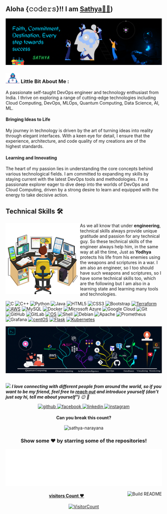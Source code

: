 <!--Header-->
<!--introduction-->
## Aloha {𝚌𝚘𝚍𝚎𝚛𝚜}!! I am [Sathya👨‍🎓](https://www.linkedin.com/in/sathyanarayana-k/))
 <div>
   <p align="center">
      <img src="https://github.com/SATHYA-NARAYANA/SATHYA-NARAYANA/blob/main/profile%20images/0.gif?raw=true"/>
   </p>
</div>

<!--about me-->

### <img src="https://github.com/SATHYA-NARAYANA/SATHYA-NARAYANA/blob/main/profile%20images/Developer.gif" width="45"/> Little Bit About Me :

A passionate self-taught DevOps engineer and technology enthusiast from India. I thrive on exploring a range of cutting-edge technologies including Cloud Computing, DevOps, MLOps, Quantum Computing, Data Science, AI, ML.

#### Bringing Ideas to Life

My journey in technology is driven by the art of turning ideas into reality through elegant interfaces. With a keen eye for detail, I ensure that the experience, architecture, and code quality of my creations are of the highest standards.

#### Learning and Innovating

The heart of my passion lies in understanding the core concepts behind various technological fields. I am committed to expanding my skills by staying current with the latest DevOps tools and methodologies. I'm a passionate explorer eager to dive deep into the worlds of DevOps and Cloud Computing, driven by a strong desire to learn and equipped with the energy to take decisive action.


<!--technical skills-->

## Technical Skills 🛠 

<img align='left' src='https://github.com/SATHYA-NARAYANA/SATHYA-NARAYANA/blob/main/profile%20images/9.svg' width="240" height="230" >

As we all know that under <b>engineering</b>, technical skills always provide unique gratitude and passion for any technical guy. So these technical skills of the engineer always help him, in the same way at all the time, Just as <b>Yodhya</b> protects his life from his enemies using the weapons and scriptures in a war. I am also an engineer, so I too should have such weapons and scriptures, so I have some technical skills too,  which are the following but I am also in a learning state and learning many tools and technologies.

![C](https://img.shields.io/badge/-C-000?&logo=C)
![C++](https://img.shields.io/badge/-C++-00599C?style=flat-square&logo=c)
![Python](https://img.shields.io/badge/Learning-Python-black?style=flat-square&logo=Python)
![Java](https://img.shields.io/badge/-java-E34A86?style=flat-square&logo=java)
![HTML5](https://img.shields.io/badge/-HTML5-E34F26?style=flat-square&logo=html5&logoColor=white)
![CSS3](https://img.shields.io/badge/-CSS3-1572B6?style=flat-square&logo=css3)
![Bootstrap](https://img.shields.io/badge/-Bootstrap-563D7C?style=flat-square&logo=bootstrap)
[![Terraform](https://img.shields.io/badge/Learning-Terraform-623ce4?style=flat-square&logo=terraform&logoColor=white)](https://www.terraform.io/)
[![AWS](https://img.shields.io/badge/Learning-AWS-FF9900?style=flat-square&logo=amazon-aws&logoColor=white)](https://github.com/br3ndonland/awsdev)
![MySQL](https://img.shields.io/badge/-MySQL-black?style=flat-square&logo=mysql)
![Docker](https://img.shields.io/badge/-Docker-black?style=flat-square&logo=docker)
![Microsoft Azure](https://img.shields.io/badge/Microsoft%20Azure-232F7E?style=flat-square&logo=microsoft-azure)
![Google Cloud](https://img.shields.io/badge/Google%20Cloud-black?style=flat-square&logo=google-cloud)
![Git](https://img.shields.io/badge/-Git-black?style=flat-square&logo=git)
![GitHub](https://img.shields.io/badge/-GitHub-181717?style=flat-square&logo=github)
![GitLab](https://img.shields.io/badge/-GitLab-FCA121?style=flat-square&logo=gitlab)
[![OS](https://img.shields.io/badge/OS-Linux-informational?style=flat-square&logo=linux&logoColor=white)](https://en.wikipedia.org/wiki/Linux)
 ![Shell](https://img.shields.io/badge/-Shell-blasck?style=plastic&logo=Shell)
 ![Debian](https://img.shields.io/badge/-Debian-A80030?style=flat-square&logo=Debian&logoColor=white)
 ![Apache](https://img.shields.io/badge/-Apache-D22128?style=flat-square&logo=Apache&logoColor=white)
 ![Prometheus](https://img.shields.io/badge/-Prometheus-000?&logo=Prometheus)
 ![Grafana](https://img.shields.io/badge/-Grafana-000?&logo=Grafana)
 [![centOS](https://img.shields.io/badge/CentOS-7.0-blue?style=flat-square&logo=CentOS&logoColor=262577)](https://www.centos.org/)
 [![Flask](https://img.shields.io/badge/-Flask-000000?style=flat-square&logo=Flask&logoColor=ffffff)](https://flask.palletsprojects.com/)
 [![Kubernetes](https://img.shields.io/badge/-Kubernetes-326CE5?style=flat-square&logo=Kubernetes&logoColor=ffffff)](https://kubernetes.io/)&nbsp;&nbsp;

  
<p align="center">
  <img src="https://github.com/SATHYA-NARAYANA/SATHYA-NARAYANA/blob/main/profile%20images/updatingskills2022.gif?raw=true"/>
</p>

##
<img src="https://media.giphy.com/media/LnQjpWaON8nhr21vNW/giphy.gif" width="60"> <em><b>I love connecting with different people from around the world, so if you want to be my friend, feel free to [reach out](https://wa.me/+919739724705) and introduce yourself (don’t just say hi, tell me about yourself")</b> 😊 💜</em>


<div align="center">
<a href="https://github.com/sathya-narayana" target="_blank">
<img src=https://img.shields.io/badge/github-%2324292e.svg?&style=for-the-badge&logo=github&logoColor=white alt=github style="margin-bottom: 5px;" />
</a>
<a href="https://www.facebook.com/sathyakofficials/" target="_blank">
<img src=https://img.shields.io/badge/facebook-%232E87FB.svg?&style=for-the-badge&logo=facebook&logoColor=white alt=facebook style="margin-bottom: 5px;" />
</a>
<a href="https://www.linkedin.com/in/sathyanarayana-k/" target="_blank">
<img src=https://img.shields.io/badge/linkedin-%231E77B5.svg?&style=for-the-badge&logo=linkedin&logoColor=white alt=linkedin style="margin-bottom: 5px;" />
</a>
<a href="https://www.instagram.com/sathya.k_n/" target="_blank">
<img src=https://img.shields.io/badge/instagram-%23000000.svg?&style=for-the-badge&logo=instagram&logoColor=white alt=instagram style="margin-bottom: 5px;" />
</a>  

<p align="center"> 
 <b> Can you break this count?</b><br>
 <p align="center"> 
   <img align="center" src="https://github-readme-streak-stats.herokuapp.com/?user=sathya-narayana&theme=algolia" alt="sathya-narayana" />
</p>
 
 ### Show some ❤️ by starring some of the repositories!
 <img height="120" alt="Thanks for visiting me" width="100%" src="https://github.com/SATHYA-NARAYANA/SATHYA-NARAYANA/blob/main/profile%20images/marquee.svg" />



<a href="https://github.com/hackcoderr/hackcoderr"><img src="https://github.com/simonw/simonw/workflows/Build%20README/badge.svg" align="right" alt="Build README">
 
 #### visitors Count :heart:
![VisitorCount](https://profile-counter.glitch.me/sathya-narayana/count.svg)






